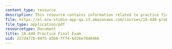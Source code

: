 ```yaml
---
content_type: resource
description: This resource contains information related to practice final exam.
file: https://ol-ocw-studio-app-qa.s3.amazonaws.com/courses/18-440-probability-and-random-variables-spring-2014/227d477b04f5a5b8fff46d16e7046466_MIT18_440S14_prctcfinal.pdf
file_type: application/pdf
resourcetype: Document
title: 18.440 Practice Final Exam
uid: 227d477b-04f5-a5b8-fff4-6d16e7046466
---
```

